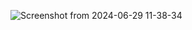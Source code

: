 
![Screenshot from 2024-06-29 11-38-34](https://github.com/user-attachments/assets/cbc8d091-5264-467c-9eaf-1a6d106c1e43)
